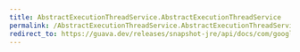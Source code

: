 ```yaml
---
title: AbstractExecutionThreadService.AbstractExecutionThreadService
permalink: /AbstractExecutionThreadService.AbstractExecutionThreadService/
redirect_to: https://guava.dev/releases/snapshot-jre/api/docs/com/google/common/util/concurrent/AbstractExecutionThreadService.html#AbstractExecutionThreadService--
---
```

